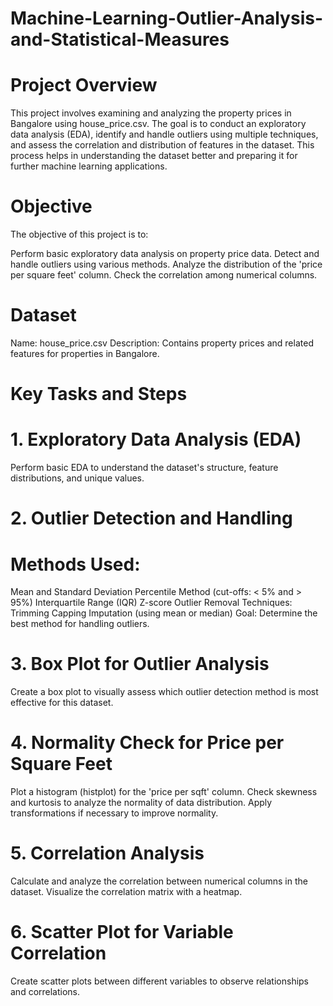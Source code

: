 # Machine-Learning-Outlier-Analysis-and-Statistical-Measures

# Project Overview
This project involves examining and analyzing the property prices in Bangalore using house_price.csv. The goal is to conduct an exploratory data analysis (EDA), identify and handle outliers using multiple techniques, and assess the correlation and distribution of features in the dataset. This process helps in understanding the dataset better and preparing it for further machine learning applications.

# Objective
The objective of this project is to:

Perform basic exploratory data analysis on property price data.
Detect and handle outliers using various methods.
Analyze the distribution of the 'price per square feet' column.
Check the correlation among numerical columns.

# Dataset
Name: house_price.csv
Description: Contains property prices and related features for properties in Bangalore.

# Key Tasks and Steps
# 1. Exploratory Data Analysis (EDA)
Perform basic EDA to understand the dataset's structure, feature distributions, and unique values.

# 2. Outlier Detection and Handling
# Methods Used:
Mean and Standard Deviation
Percentile Method (cut-offs: < 5% and > 95%)
Interquartile Range (IQR)
Z-score
Outlier Removal Techniques:
Trimming
Capping
Imputation (using mean or median)
Goal: Determine the best method for handling outliers.

# 3. Box Plot for Outlier Analysis
Create a box plot to visually assess which outlier detection method is most effective for this dataset.

# 4. Normality Check for Price per Square Feet
Plot a histogram (histplot) for the 'price per sqft' column.
Check skewness and kurtosis to analyze the normality of data distribution.
Apply transformations if necessary to improve normality.

# 5. Correlation Analysis
Calculate and analyze the correlation between numerical columns in the dataset.
Visualize the correlation matrix with a heatmap.

# 6. Scatter Plot for Variable Correlation
Create scatter plots between different variables to observe relationships and correlations.
